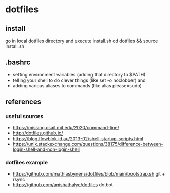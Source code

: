 # dotfiles

## install

go in local dotfiles directory and execute install.sh
cd dotfiles && source install.sh

## .bashrc

- setting environment variables (adding that directory to $PATH)
- telling your shell to do clever things (like set -o noclobber) and
- adding various aliases to commands (like alias please=sudo)

## references

### useful sources

- https://missing.csail.mit.edu/2020/command-line/
- http://dotfiles.github.io/
- https://blog.flowblok.id.au/2013-02/shell-startup-scripts.html
- https://unix.stackexchange.com/questions/38175/difference-between-login-shell-and-non-login-shell 

### dotfiles example

- https://github.com/mathiasbynens/dotfiles/blob/main/bootstrap.sh git + rsync
- https://github.com/anishathalye/dotfiles dotbot

